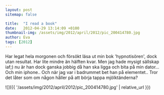 ```yaml
---
layout: post
sitemap: false

title:  "I read a book"
date:   2012-04-29 13:14:09 +0100
thumbnail-img: /assets/img/2012/april/2012/pic_200414780.jpg
author: Eva
tags: [2012]
---
```


Har legat hela morgonen och försökt läsa ut min bok 'hypnotisören', dock utan resultat. Har lite mindre än hälften kvar. Men jag hade mysigt sällskap iaf;) nu är han dock ganska jobbig då han ska ligga och bita på min dator... Och min iphone..  Och när jag var i badrummet bet han på elementet.. Tror det låter som om någon håller på att börja tappa mjölktänderna?

![]({{ '/assets/img/2012/april/2012/pic_200414780.jpg'  | relative_url }})

